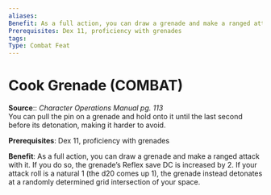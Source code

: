 ```yaml
---
aliases: 
Benefit: As a full action, you can draw a grenade and make a ranged attack with it. If you do so, the grenade’s Reflex save DC is increased by 2. If your attack roll is a natural 1 (the d20 comes up 1), the grenade instead detonates at a randomly determined grid intersection of your space.
Prerequisites: Dex 11, proficiency with grenades
tags: 
Type: Combat Feat
---
```


# Cook Grenade (COMBAT)

**Source**:: _Character Operations Manual pg. 113_  
You can pull the pin on a grenade and hold onto it until the last second before its detonation, making it harder to avoid.

**Prerequisites**: Dex 11, proficiency with grenades

**Benefit**: As a full action, you can draw a grenade and make a ranged attack with it. If you do so, the grenade’s Reflex save DC is increased by 2. If your attack roll is a natural 1 (the d20 comes up 1), the grenade instead detonates at a randomly determined grid intersection of your space.
